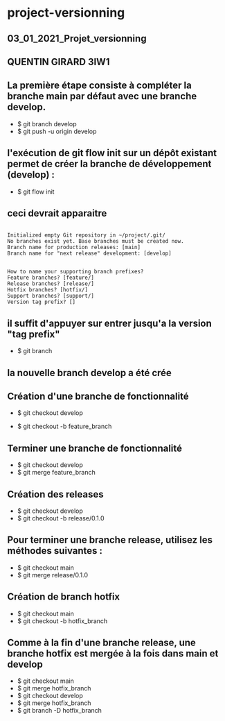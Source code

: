 # project-versionning
## 03_01_2021_Projet_versionning
## QUENTIN GIRARD 3IW1 

## La première étape consiste à compléter la branche main par défaut avec une branche develop. 

- $ git branch develop
- $ git push -u origin develop

## l'exécution de git flow init sur un dépôt existant permet de créer la branche de développement (develop) :

- $ git flow init

## ceci devrait apparaitre

```

Initialized empty Git repository in ~/project/.git/
No branches exist yet. Base branches must be created now.
Branch name for production releases: [main]
Branch name for "next release" development: [develop]


How to name your supporting branch prefixes?
Feature branches? [feature/]
Release branches? [release/]
Hotfix branches? [hotfix/]
Support branches? [support/]
Version tag prefix? [] 

```
## il suffit d'appuyer sur entrer jusqu'a la version "tag prefix"

- $ git branch

## la nouvelle branch develop a été crée

## Création d'une branche de fonctionnalité

- $ git checkout develop

- $ git checkout -b feature_branch

## Terminer une branche de fonctionnalité

- $ git checkout develop
- $ git merge feature_branch

## Création des releases

- $ git checkout develop
- $ git checkout -b release/0.1.0

## Pour terminer une branche release, utilisez les méthodes suivantes :

- $ git checkout main
- $ git merge release/0.1.0

## Création de branch hotfix

- $ git checkout main
- $ git checkout -b hotfix_branch

## Comme à la fin d'une branche release, une branche hotfix est mergée à la fois dans main et develop

- $ git checkout main
- $ git merge hotfix_branch
- $ git checkout develop
- $ git merge hotfix_branch
- $ git branch -D hotfix_branch


